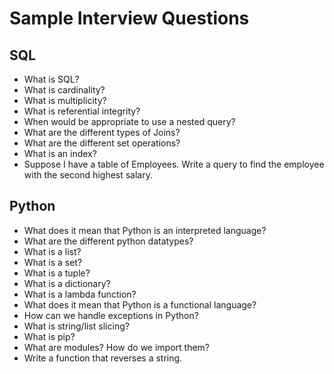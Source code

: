 # Sample Interview Questions
## SQL
- What is SQL?
- What is cardinality?
- What is multiplicity?
- What is referential integrity?
- When would be appropriate to use a nested query?
- What are the different types of Joins?
- What are the different set operations?
- What is an index?
- Suppose I have a table of Employees. Write a query to find the employee with the second highest salary.

## Python
- What does it mean that Python is an interpreted language?
- What are the different python datatypes?
- What is a list?
- What is a set?
- What is a tuple?
- What is a dictionary?
- What is a lambda function?
- What does it mean that Python is a functional language?
- How can we handle exceptions in Python?
- What is string/list slicing?
- What is pip?
- What are modules? How do we import them?
- Write a function that reverses a string.
